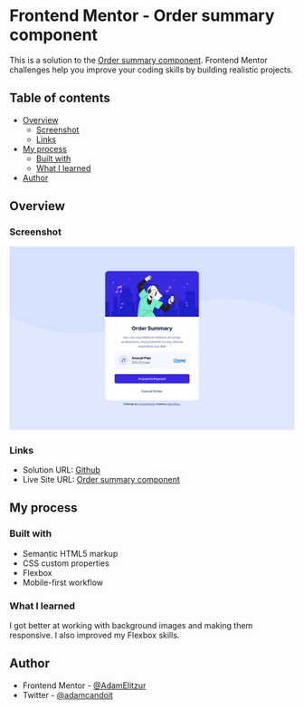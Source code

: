 # Frontend Mentor - Order summary component

This is a solution to the [Order summary component](https://www.frontendmentor.io/challenges/order-summary-component-QlPmajDUj/hub/order-summary-card-html-and-css-d8BTbhvzF). Frontend Mentor challenges help you improve your coding skills by building realistic projects.

## Table of contents

-   [Overview](#overview)
    -   [Screenshot](#screenshot)
    -   [Links](#links)
-   [My process](#my-process)
    -   [Built with](#built-with)
    -   [What I learned](#what-i-learned)
-   [Author](#author)

## Overview

### Screenshot

![](./final_screenshot/screenshot.png)

### Links

-   Solution URL: [Github](https://github.com/AdamElitzur/FM-Order-summary-component)
-   Live Site URL: [Order summary component](https://fm-03-order-summary.vercel.app/)

## My process

### Built with

-   Semantic HTML5 markup
-   CSS custom properties
-   Flexbox
-   Mobile-first workflow

### What I learned

I got better at working with background images and making them responsive. I also improved my Flexbox skills.

## Author

-   Frontend Mentor - [@AdamElitzur](https://www.frontendmentor.io/profile/adamelitzur)
-   Twitter - [@adamcandoit](https://twitter.com/adamcandoit)
